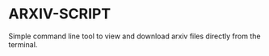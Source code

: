 
# ARXIV-SCRIPT
Simple command line tool to view and download arxiv files directly from the terminal.
